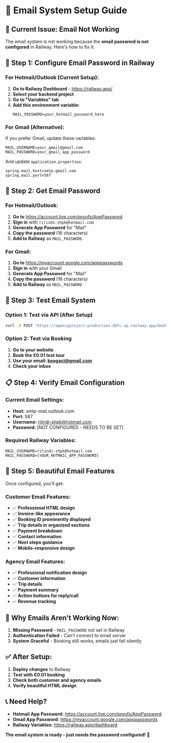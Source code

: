# 📧 Email System Setup Guide

## 🚨 **Current Issue: Email Not Working**

The email system is not working because the **email password is not configured** in Railway. Here's how to fix it:

## 🔧 **Step 1: Configure Email Password in Railway**

### **For Hotmail/Outlook (Current Setup):**
1. **Go to Railway Dashboard** - https://railway.app/
2. **Select your backend project**
3. **Go to "Variables" tab**
4. **Add this environment variable:**
   ```
   MAIL_PASSWORD=your_hotmail_password_here
   ```

### **For Gmail (Alternative):**
If you prefer Gmail, update these variables:
```
MAIL_USERNAME=your_gmail@gmail.com
MAIL_PASSWORD=your_gmail_app_password
```

And update `application.properties`:
```properties
spring.mail.host=smtp.gmail.com
spring.mail.port=587
```

## 🔐 **Step 2: Get Email Password**

### **For Hotmail/Outlook:**
1. **Go to** https://account.live.com/proofs/AppPassword
2. **Sign in** with `rilindi-shpk@hotmail.com`
3. **Generate App Password** for "Mail"
4. **Copy the password** (16 characters)
5. **Add to Railway** as `MAIL_PASSWORD`

### **For Gmail:**
1. **Go to** https://myaccount.google.com/apppasswords
2. **Sign in** with your Gmail
3. **Generate App Password** for "Mail"
4. **Copy the password** (16 characters)
5. **Add to Railway** as `MAIL_PASSWORD`

## 🧪 **Step 3: Test Email System**

### **Option 1: Test via API (After Setup)**
```bash
curl -X POST "https://agencyproject-production-dbfc.up.railway.app/bookings/test-email?email=keogaci@gmail.com"
```

### **Option 2: Test via Booking**
1. **Go to your website**
2. **Book the €0.01 test tour**
3. **Use your email: keogaci@gmail.com**
4. **Check your inbox**

## 📋 **Step 4: Verify Email Configuration**

### **Current Email Settings:**
- **Host:** smtp-mail.outlook.com
- **Port:** 587
- **Username:** rilindi-shpk@hotmail.com
- **Password:** [NOT CONFIGURED - NEEDS TO BE SET]

### **Required Railway Variables:**
```
MAIL_USERNAME=rilindi-shpk@hotmail.com
MAIL_PASSWORD=[YOUR_HOTMAIL_APP_PASSWORD]
```

## 🎯 **Step 5: Beautiful Email Features**

Once configured, you'll get:

### **Customer Email Features:**
- ✅ **Professional HTML design**
- ✅ **Invoice-like appearance**
- ✅ **Booking ID prominently displayed**
- ✅ **Trip details in organized sections**
- ✅ **Payment breakdown**
- ✅ **Contact information**
- ✅ **Next steps guidance**
- ✅ **Mobile-responsive design**

### **Agency Email Features:**
- ✅ **Professional notification design**
- ✅ **Customer information**
- ✅ **Trip details**
- ✅ **Payment summary**
- ✅ **Action buttons for reply/call**
- ✅ **Revenue tracking**

## 🚨 **Why Emails Aren't Working Now:**

1. **Missing Password** - `MAIL_PASSWORD` not set in Railway
2. **Authentication Failed** - Can't connect to email server
3. **System Graceful** - Booking still works, emails just fail silently

## ✅ **After Setup:**

1. **Deploy changes** to Railway
2. **Test with €0.01 booking**
3. **Check both customer and agency emails**
4. **Verify beautiful HTML design**

## 📞 **Need Help?**

- **Hotmail App Password:** https://account.live.com/proofs/AppPassword
- **Gmail App Password:** https://myaccount.google.com/apppasswords
- **Railway Variables:** https://railway.app/dashboard

**The email system is ready - just needs the password configured!** 🚀


